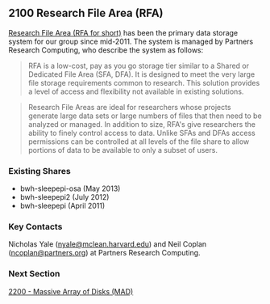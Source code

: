 ## 2100 Research File Area (RFA)

[Research File Area (RFA for short)](http://rc.partners.org/storage/rfa) has been the primary data storage system for our group since mid-2011. The system is managed by Partners Research Computing, who describe the system as follows:

> RFA is a low-cost, pay as you go storage tier similar to a Shared or Dedicated File Area (SFA, DFA).  It is designed to meet the very large file storage requirements common to research.  This solution provides a level of access and flexibility not available in existing solutions.

> Research File Areas are ideal for researchers whose projects generate large data sets or large numbers of files that then need to be analyzed or managed. In addition to size, RFA's give researchers the ability to finely control access to data. Unlike SFAs and DFAs access permissions can be controlled at all levels of the file share to allow portions of data to be available to only a subset of users.

### Existing Shares

- bwh-sleepepi-osa (May 2013)
- bwh-sleepepi2 (July 2012)
- bwh-sleepepi (April 2011)

### Key Contacts

Nicholas Yale (nyale@mclean.harvard.edu) and Neil Coplan (ncoplan@partners.org) at Partners Research Computing.


### Next Section

[2200 - Massive Array of Disks (MAD)](https://github.com/sleepepi/howto/blob/master/2000-file-storage/2200-massive-array-of-disks-mad.md)

